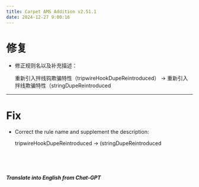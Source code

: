 ```yaml
---
title: Carpet AMS Addition v2.51.1
date: 2024-12-27 9:00:16
---
```


# 修复

- 修正规则名以及补充描述：

  重新引入拌线钩欺骗特性（tripwireHookDupeReintroduced） -> 重新引入拌线欺骗特性（stringDupeReintroduced



---



# Fix

- Correct the rule name and supplement the description:

  tripwireHookDupeReintroduced -> (stringDupeReintroduced

&emsp;

&emsp;

***Translate into English from Chat-GPT***

